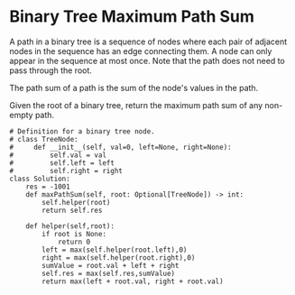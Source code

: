 # Binary Tree Maximum Path Sum

A path in a binary tree is a sequence of nodes where each pair of adjacent nodes in the sequence has an edge connecting them. A node can only appear in the sequence at most once. Note that the path does not need to pass through the root.

The path sum of a path is the sum of the node's values in the path.

Given the root of a binary tree, return the maximum path sum of any non-empty path.

```
# Definition for a binary tree node.
# class TreeNode:
#     def __init__(self, val=0, left=None, right=None):
#         self.val = val
#         self.left = left
#         self.right = right
class Solution:
    res = -1001
    def maxPathSum(self, root: Optional[TreeNode]) -> int:
        self.helper(root)
        return self.res
    
    def helper(self,root):
        if root is None:
            return 0
        left = max(self.helper(root.left),0)
        right = max(self.helper(root.right),0)
        sumValue = root.val + left + right
        self.res = max(self.res,sumValue)
        return max(left + root.val, right + root.val)

```

